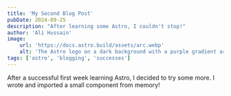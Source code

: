 ```yaml
---
title: 'My Second Blog Post'
pubDate: 2024-09-25
description: "After learning some Astro, I couldn't stop!"
author: 'Ali Hussain'
image:
    url: 'https://docs.astro.build/assets/arc.webp'
    alt: 'The Astro logo on a dark background with a purple gradient arc.'
tags: ['astro', 'blogging', 'successes']
---
```

After a successful first week learning Astro, I decided to try some more. I wrote and imported a small component from memory!